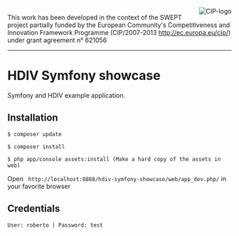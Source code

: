 <img src="http://www.hdiv.org/img/cip-logo.jpg" alt="CIP-logo" title="CIP-logo" align="right" />

This work has been developed in the context of the SWEPT project partially funded by the European Community's Competitiveness and Innovation Framework Programme (CIP/2007-2013 http://ec.europa.eu/cip/) under grant agreement n° 621056

-----

HDIV Symfony showcase
========================

Symfony and HDIV example application.

Installation
--------------

```
$ composer update
```

```
$ composer install
```

```
$ php app/console assets:install (Make a hard copy of the assets in web)
```
Open ``` http://localhost:8888/hdiv-symfony-showcase/web/app_dev.php/``` in your favorite browser


Credentials
--------------

```
User: roberto | Password: test
```

